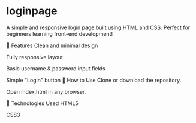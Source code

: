 # loginpage
A simple and responsive login page built using HTML and CSS. Perfect for beginners learning front-end development!

🌟 Features
Clean and minimal design

Fully responsive layout

Basic username & password input fields

Simple "Login" button
🚀 How to Use
Clone or download the repository.

Open index.html in any browser.

📌 Technologies Used
HTML5

CSS3
